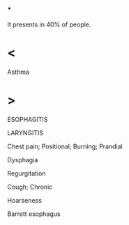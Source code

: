 # .

It presents in 40% of people.

# <

Asthma

# >

ESOPHAGITIS

LARYNGITIS

Chest pain; Positional; Burning; Prandial

Dysphagia

Regurgitation

Cough; Chronic

Hoarseness

Barrett esophagus
